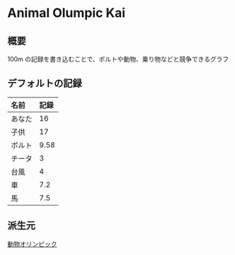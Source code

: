 # Animal Olumpic Kai

## 概要

100m の記録を書き込むことで、ボルトや動物、乗り物などと競争できるグラフ  

## デフォルトの記録

|名前|記録|
|:----|:----|
|あなた|16|
|子供|17|
|ボルト|9.58|
|チータ|3|
|台風|4|
|車|7.2|
|馬|7.5|

## 派生元
[動物オリンピック](https://github.com/e2d3/e2d3-contrib/tree/master/animal-olympic)

